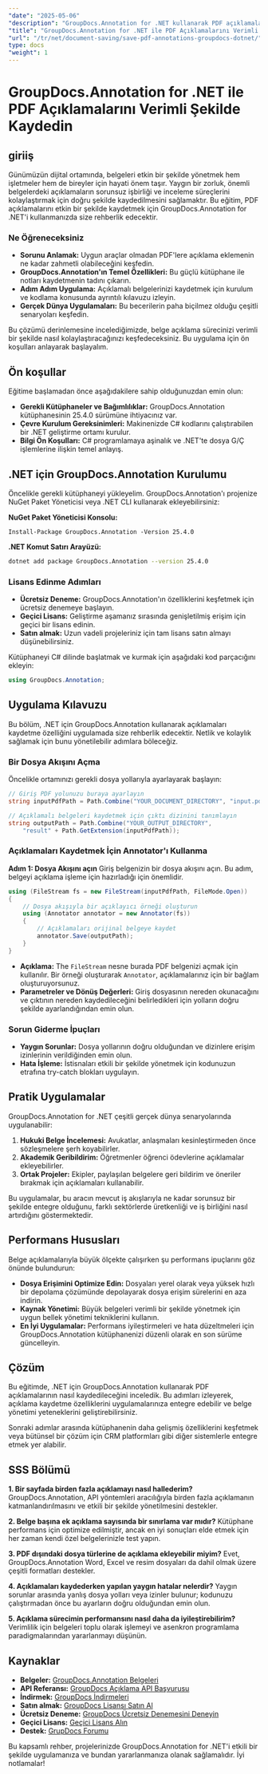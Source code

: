 ```yaml
---
"date": "2025-05-06"
"description": "GroupDocs.Annotation for .NET kullanarak PDF açıklamalarını nasıl verimli bir şekilde kaydedeceğinizi öğrenin. Ayrıntılı kılavuzumuzla belge yönetimi sürecinizi kolaylaştırın."
"title": "GroupDocs.Annotation for .NET ile PDF Açıklamalarını Verimli Şekilde Kaydedin"
"url": "/tr/net/document-saving/save-pdf-annotations-groupdocs-dotnet/"
type: docs
"weight": 1
---
```


# GroupDocs.Annotation for .NET ile PDF Açıklamalarını Verimli Şekilde Kaydedin

## giriiş

Günümüzün dijital ortamında, belgeleri etkin bir şekilde yönetmek hem işletmeler hem de bireyler için hayati önem taşır. Yaygın bir zorluk, önemli belgelerdeki açıklamaların sorunsuz işbirliği ve inceleme süreçlerini kolaylaştırmak için doğru şekilde kaydedilmesini sağlamaktır. Bu eğitim, PDF açıklamalarını etkin bir şekilde kaydetmek için GroupDocs.Annotation for .NET'i kullanmanızda size rehberlik edecektir.

### Ne Öğreneceksiniz
- **Sorunu Anlamak:** Uygun araçlar olmadan PDF'lere açıklama eklemenin ne kadar zahmetli olabileceğini keşfedin.
- **GroupDocs.Annotation'ın Temel Özellikleri:** Bu güçlü kütüphane ile notları kaydetmenin tadını çıkarın.
- **Adım Adım Uygulama:** Açıklamalı belgelerinizi kaydetmek için kurulum ve kodlama konusunda ayrıntılı kılavuzu izleyin.
- **Gerçek Dünya Uygulamaları:** Bu becerilerin paha biçilmez olduğu çeşitli senaryoları keşfedin.

Bu çözümü derinlemesine incelediğimizde, belge açıklama sürecinizi verimli bir şekilde nasıl kolaylaştıracağınızı keşfedeceksiniz. Bu uygulama için ön koşulları anlayarak başlayalım.

## Ön koşullar

Eğitime başlamadan önce aşağıdakilere sahip olduğunuzdan emin olun:
- **Gerekli Kütüphaneler ve Bağımlılıklar:** GroupDocs.Annotation kütüphanesinin 25.4.0 sürümüne ihtiyacınız var.
- **Çevre Kurulum Gereksinimleri:** Makinenizde C# kodlarını çalıştırabilen bir .NET geliştirme ortamı kurulur.
- **Bilgi Ön Koşulları:** C# programlamaya aşinalık ve .NET'te dosya G/Ç işlemlerine ilişkin temel anlayış.

## .NET için GroupDocs.Annotation Kurulumu

Öncelikle gerekli kütüphaneyi yükleyelim. GroupDocs.Annotation'ı projenize NuGet Paket Yöneticisi veya .NET CLI kullanarak ekleyebilirsiniz:

**NuGet Paket Yöneticisi Konsolu:**
```shell
Install-Package GroupDocs.Annotation -Version 25.4.0
```

**.NET Komut Satırı Arayüzü:**
```bash
dotnet add package GroupDocs.Annotation --version 25.4.0
```

### Lisans Edinme Adımları
- **Ücretsiz Deneme:** GroupDocs.Annotation'ın özelliklerini keşfetmek için ücretsiz denemeye başlayın.
- **Geçici Lisans:** Geliştirme aşamanız sırasında genişletilmiş erişim için geçici bir lisans edinin.
- **Satın almak:** Uzun vadeli projeleriniz için tam lisans satın almayı düşünebilirsiniz.

Kütüphaneyi C# dilinde başlatmak ve kurmak için aşağıdaki kod parçacığını ekleyin:
```csharp
using GroupDocs.Annotation;
```

## Uygulama Kılavuzu
Bu bölüm, .NET için GroupDocs.Annotation kullanarak açıklamaları kaydetme özelliğini uygulamada size rehberlik edecektir. Netlik ve kolaylık sağlamak için bunu yönetilebilir adımlara böleceğiz.

### Bir Dosya Akışını Açma
Öncelikle ortamınızı gerekli dosya yollarıyla ayarlayarak başlayın:
```csharp
// Giriş PDF yolunuzu buraya ayarlayın
string inputPdfPath = Path.Combine("YOUR_DOCUMENT_DIRECTORY", "input.pdf");

// Açıklamalı belgeleri kaydetmek için çıktı dizinini tanımlayın
string outputPath = Path.Combine("YOUR_OUTPUT_DIRECTORY", 
    "result" + Path.GetExtension(inputPdfPath));
```

### Açıklamaları Kaydetmek İçin Annotator'ı Kullanma
**Adım 1: Dosya Akışını açın**
Giriş belgenizin bir dosya akışını açın. Bu adım, belgeyi açıklama işleme için hazırladığı için önemlidir.
```csharp
using (FileStream fs = new FileStream(inputPdfPath, FileMode.Open))
{
    // Dosya akışıyla bir açıklayıcı örneği oluşturun
    using (Annotator annotator = new Annotator(fs))
    {
        // Açıklamaları orijinal belgeye kaydet
        annotator.Save(outputPath);
    }
}
```
- **Açıklama:** The `FileStream` nesne burada PDF belgenizi açmak için kullanılır. Bir örneği oluşturarak `Annotator`, açıklamalarınız için bir bağlam oluşturuyorsunuz.
- **Parametreler ve Dönüş Değerleri:** Giriş dosyasının nereden okunacağını ve çıktının nereden kaydedileceğini belirledikleri için yolların doğru şekilde ayarlandığından emin olun.

### Sorun Giderme İpuçları
- **Yaygın Sorunlar:** Dosya yollarının doğru olduğundan ve dizinlere erişim izinlerinin verildiğinden emin olun.
- **Hata İşleme:** İstisnaları etkili bir şekilde yönetmek için kodunuzun etrafına try-catch blokları uygulayın.

## Pratik Uygulamalar
GroupDocs.Annotation for .NET çeşitli gerçek dünya senaryolarında uygulanabilir:
1. **Hukuki Belge İncelemesi:** Avukatlar, anlaşmaları kesinleştirmeden önce sözleşmelere şerh koyabilirler.
2. **Akademik Geribildirim:** Öğretmenler öğrenci ödevlerine açıklamalar ekleyebilirler.
3. **Ortak Projeler:** Ekipler, paylaşılan belgelere geri bildirim ve öneriler bırakmak için açıklamaları kullanabilir.

Bu uygulamalar, bu aracın mevcut iş akışlarıyla ne kadar sorunsuz bir şekilde entegre olduğunu, farklı sektörlerde üretkenliği ve iş birliğini nasıl artırdığını göstermektedir.

## Performans Hususları
Belge açıklamalarıyla büyük ölçekte çalışırken şu performans ipuçlarını göz önünde bulundurun:
- **Dosya Erişimini Optimize Edin:** Dosyaları yerel olarak veya yüksek hızlı bir depolama çözümünde depolayarak dosya erişim sürelerini en aza indirin.
- **Kaynak Yönetimi:** Büyük belgeleri verimli bir şekilde yönetmek için uygun bellek yönetimi tekniklerini kullanın.
- **En İyi Uygulamalar:** Performans iyileştirmeleri ve hata düzeltmeleri için GroupDocs.Annotation kütüphanenizi düzenli olarak en son sürüme güncelleyin.

## Çözüm
Bu eğitimde, .NET için GroupDocs.Annotation kullanarak PDF açıklamalarının nasıl kaydedileceğini inceledik. Bu adımları izleyerek, açıklama kaydetme özelliklerini uygulamalarınıza entegre edebilir ve belge yönetimi yeteneklerini geliştirebilirsiniz.

Sonraki adımlar arasında kütüphanenin daha gelişmiş özelliklerini keşfetmek veya bütünsel bir çözüm için CRM platformları gibi diğer sistemlerle entegre etmek yer alabilir.

## SSS Bölümü
**1. Bir sayfada birden fazla açıklamayı nasıl hallederim?**
GroupDocs.Annotation, API yöntemleri aracılığıyla birden fazla açıklamanın katmanlandırılmasını ve etkili bir şekilde yönetilmesini destekler.

**2. Belge başına ek açıklama sayısında bir sınırlama var mıdır?**
Kütüphane performans için optimize edilmiştir, ancak en iyi sonuçları elde etmek için her zaman kendi özel belgelerinizle test yapın.

**3. PDF dışındaki dosya türlerine de açıklama ekleyebilir miyim?**
Evet, GroupDocs.Annotation Word, Excel ve resim dosyaları da dahil olmak üzere çeşitli formatları destekler.

**4. Açıklamaları kaydederken yapılan yaygın hatalar nelerdir?**
Yaygın sorunlar arasında yanlış dosya yolları veya izinler bulunur; kodunuzu çalıştırmadan önce bu ayarların doğru olduğundan emin olun.

**5. Açıklama sürecimin performansını nasıl daha da iyileştirebilirim?**
Verimlilik için belgeleri toplu olarak işlemeyi ve asenkron programlama paradigmalarından yararlanmayı düşünün.

## Kaynaklar
- **Belgeler:** [GroupDocs.Annotation Belgeleri](https://docs.groupdocs.com/annotation/net/)
- **API Referansı:** [GroupDocs Açıklama API Başvurusu](https://reference.groupdocs.com/annotation/net/)
- **İndirmek:** [GroupDocs İndirmeleri](https://releases.groupdocs.com/annotation/net/)
- **Satın almak:** [GroupDocs Lisansı Satın Al](https://purchase.groupdocs.com/buy)
- **Ücretsiz Deneme:** [GroupDocs Ücretsiz Denemesini Deneyin](https://releases.groupdocs.com/annotation/net/)
- **Geçici Lisans:** [Geçici Lisans Alın](https://purchase.groupdocs.com/temporary-license/)
- **Destek:** [GrupDocs Forumu](https://forum.groupdocs.com/c/annotation/)

Bu kapsamlı rehber, projelerinizde GroupDocs.Annotation for .NET'i etkili bir şekilde uygulamanıza ve bundan yararlanmanıza olanak sağlamalıdır. İyi notlamalar!